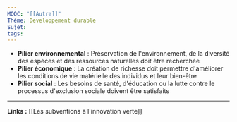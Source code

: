 ```yaml
---
MOOC: "[[Autre]]"
Thème: Developpement durable
Sujet:
tags:
---
```


- **Pilier environnemental** : Préservation de l'environnement, de la diversité des espèces et des ressources naturelles doit être recherchée
- **Pilier économique** : La création de richesse doit permettre d'améliorer les conditions de vie matérielle des individus et leur bien-être
- **Pilier social** : Les besoins de santé, d'éducation ou la lutte contre le processus d'exclusion sociale doivent être satisfaits

---

**Links :**
[[Les subventions à l'innovation verte]]


